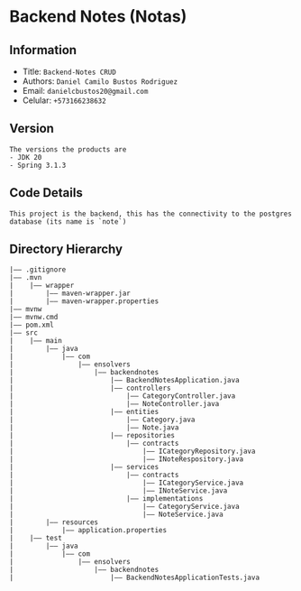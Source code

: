 Backend Notes (Notas)
===

## Information

- Title:  `Backend-Notes CRUD`
- Authors:  `Daniel Camilo Bustos Rodriguez`
- Email:  `danielcbustos20@gmail.com`
- Celular:  `+573166238632`

## Version 
    The versions the products are
    - JDK 20
    - Spring 3.1.3
        
## Code Details
    This project is the backend, this has the connectivity to the postgres database (its name is `note`)
## Directory Hierarchy
```
|—— .gitignore
|—— .mvn
|    |—— wrapper
|        |—— maven-wrapper.jar
|        |—— maven-wrapper.properties
|—— mvnw
|—— mvnw.cmd
|—— pom.xml
|—— src
|    |—— main
|        |—— java
|            |—— com
|                |—— ensolvers
|                    |—— backendnotes
|                        |—— BackendNotesApplication.java
|                        |—— controllers
|                            |—— CategoryController.java
|                            |—— NoteController.java
|                        |—— entities
|                            |—— Category.java
|                            |—— Note.java
|                        |—— repositories
|                            |—— contracts
|                                |—— ICategoryRepository.java
|                                |—— INoteRespository.java
|                        |—— services
|                            |—— contracts
|                                |—— ICategoryService.java
|                                |—— INoteService.java
|                            |—— implementations
|                                |—— CategoryService.java
|                                |—— NoteService.java
|        |—— resources
|            |—— application.properties
|    |—— test
|        |—— java
|            |—— com
|                |—— ensolvers
|                    |—— backendnotes
|                        |—— BackendNotesApplicationTests.java


